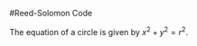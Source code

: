 #Reed-Solomon Code

<script type="text/x-mathjax-config">
MathJax.Hub.Config({
  tex2jax: {
    inlineMath: [['$','$'], ['\\(','\\)']]
  }
});
</script>

The equation of a circle is given by $x^2 + y^2 = r^2$.


